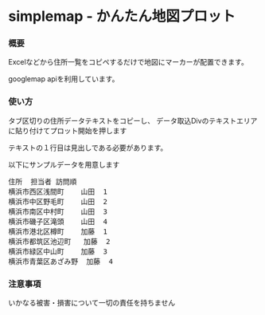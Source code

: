 # simplemap - かんたん地図プロット

### 概要

Excelなどから住所一覧をコピペするだけで地図にマーカーが配置できます。

googlemap apiを利用しています。

### 使い方

タブ区切りの住所データテキストをコピーし、  データ取込Divのテキストエリアに貼り付けてプロット開始を押します

テキストの１行目は見出しである必要があります。

以下にサンプルデータを用意します

<pre>
住所	担当者	訪問順
横浜市西区浅間町	山田	1
横浜市中区野毛町	山田	2
横浜市南区中村町	山田	3
横浜市磯子区滝頭	山田	4
横浜市港北区樽町	加藤	1
横浜市都筑区池辺町	加藤	2
横浜市緑区中山町	加藤	3
横浜市青葉区あざみ野	加藤	4
</pre>
### 注意事項

いかなる被害・損害について一切の責任を持ちません
